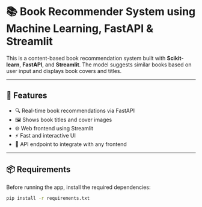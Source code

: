 # 📚 Book Recommender System using Machine Learning, FastAPI & Streamlit

This is a content-based book recommendation system built with **Scikit-learn**, **FastAPI**, and **Streamlit**. The model suggests similar books based on user input and displays book covers and titles.

---

## 🚀 Features

- 🔍 Real-time book recommendations via FastAPI
- 🖼️ Shows book titles and cover images
- 🌐 Web frontend using Streamlit
- ⚡ Fast and interactive UI
- 🔗 API endpoint to integrate with any frontend

---

## 📦 Requirements

Before running the app, install the required dependencies:

```bash
pip install -r requirements.txt
